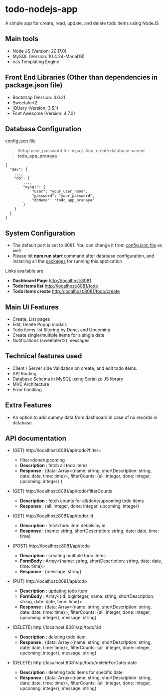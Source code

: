 # todo-nodejs-app
A simple app for create, read, update, and delete todo items using NodeJS

## Main tools
* Node JS (Version: 20.17.0)
* MySQL (Version: 10.4.24-MariaDB)
* eJs Templating Engine

## Front End Libraries (Other than dependencies in package.json file)
* Bootstrap (Version: 4.6.2)
* Sweetalert2
* jQUery (Version: 3.5.1)
* Font Awesome (Version: 4.7.0)

## Database Configuration

[config.json file](https://github.com/praghubanshi12/todo-nodejs-app/blob/main/config.json)

> Setup user, password for mysql. And, create database named **todo_app_pranaya**
```
{
  "dev": {
    ...,
    "db": {
        ...,
        "mysql": {
            "user": "your_user_name",
            "password": "your_password",
            "dbName": "todo_app_pranaya"
        }
    }    
  }
}
```
## System Configuration

* The default port is set to 8081. You can change it from [config.json file](https://github.com/praghubanshi12/todo-nodejs-app/blob/main/config.json) as well
* Please hit **npm run start** command after database configuration, and installing all the [packages](https://github.com/praghubanshi12/todo-nodejs-app/blob/main/package.json) for running this application

Links available are
* **Dashboard Page** [http://localhost:8081](http://localhost:8081)
* **Todo items list** [http://localhost:8081/todo](http://localhost:8081/todo)
* **Todo items create** [http://localhost:8081/todo/create](http://localhost:8081/todo/create)

## Main UI Features
* Create, List pages
* Edit, Delete Popup modals
* Todo items list filtering by Done, and Upcoming
* Create single/multiple items for a single date
* Notifications (sweetalert2) messages

## Technical features used
* Client / Server side Validation on create, and edit todo items.
* API Routing
* Database Schema in MySQL using Serialize JS library
* MVC Architecture
* Error handling

## Extra Features
* An option to add dummy data from dashboard in case of no records in database.

## API documentation

* (GET) http://localhost:8081/api/todo?filter=
  * filter=done/upcoming
  * **Description** : fetch all todo items 
  * **Response** : {data: Array<{name: string, shortDescription: string, date: date, time: time}>, filterCounts: {all: integer, done: integer, upcoming: integer} }
 
* (GET) http://localhost:8081/api/todo/filterCounts
  * **Description** : fetch counts for all/done/upcoming todo items
  * **Response** :  {all: integer, done: integer, upcoming: integer}

* (GET) http://localhost:8081/api/todo/:id
  * **Description** : fetch todo item details by id
  * **Response** :  {name: string, shortDescription: string, date: date, time: time}

* (POST) http://localhost:8081/api/todo
  * **Description** : creating multiple todo items
  * **FormBody** : Array<{name: string, shortDescription: string, date: date, time: time}>
  * **Response** :  {message: string}
 
* (PUT) http://localhost:8081/api/todo
  * **Description** : updating todo item
  * **FormBody** : Array<{id: biginteger, name: string, shortDescription: string, date: date, time: time}>
  * **Response** :  {data: Array<{name: string, shortDescription: string, date: date, time: time}>, filterCounts: {all: integer, done: integer, upcoming: integer}, message: string}
 
* (DELETE) http://localhost:8081/api/todo/:id
  * **Description** : deleting todo item
  * **Response** :  {data: Array<{name: string, shortDescription: string, date: date, time: time}>, filterCounts: {all: integer, done: integer, upcoming: integer}, message: string}
 
* (DELETE) http://localhost:8081/api/todo/deleteForDate/:date
  * **Description** : deleting todo items for specific date
  * **Response** :  {data: Array<{name: string, shortDescription: string, date: date, time: time}>, filterCounts: {all: integer, done: integer, upcoming: integer}, message: string}
